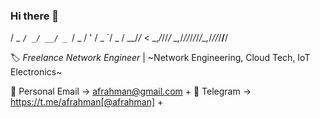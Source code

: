 ### Hi there 👋

/ _ `/ _/ __/ _ `/ _ \/  ' \/ _ `/ _ \/ __/_/_ < 
\_,_/_//_/  \_,_/_//_/_/_/_/\_,_/_//_/____/____/ 
                                                 

🏷 *Freelance Network Engineer* 
| ~Network Engineering, Cloud Tech, IoT Electronics~

📧 Personal Email → afrahman@gmail.com +
💬 Telegram → https://t.me/afrahman[@afrahman] +
